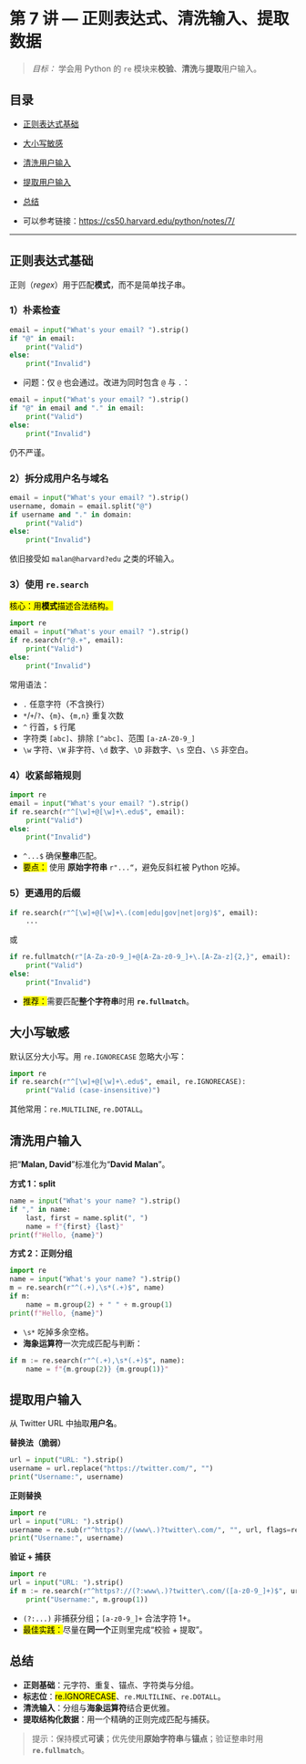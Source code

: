 # 第 7 讲 — 正则表达式、清洗输入、提取数据

> *目标：* 学会用 Python 的 `re` 模块来**校验**、**清洗**与**提取**用户输入。

## 目录
- [正则表达式基础](#正则表达式基础)
- [大小写敏感](#大小写敏感)
- [清洗用户输入](#清洗用户输入)
- [提取用户输入](#提取用户输入)
- [总结](#总结)

- 可以参考链接：https://cs50.harvard.edu/python/notes/7/
---

## 正则表达式基础

正则（*regex*）用于匹配**模式**，而不是简单找子串。

### 1）朴素检查
```py
email = input("What's your email? ").strip()
if "@" in email:
    print("Valid")
else:
    print("Invalid")
```
- 问题：仅 `@` 也会通过。改进为同时包含 `@` 与 `.`：
```py
email = input("What's your email? ").strip()
if "@" in email and "." in email:
    print("Valid")
else:
    print("Invalid")
```
仍不严谨。

### 2）拆分成用户名与域名
```py
email = input("What's your email? ").strip()
username, domain = email.split("@")
if username and "." in domain:
    print("Valid")
else:
    print("Invalid")
```
依旧接受如 `malan@harvard?edu` 之类的坏输入。

### 3）使用 `re.search`
<mark>核心：用**模式**描述合法结构。</mark>
```py
import re
email = input("What's your email? ").strip()
if re.search(r"@.+", email):
    print("Valid")
else:
    print("Invalid")
```
常用语法：

- `.` 任意字符（不含换行）  
- `*`/`+`/`?`、`{m}`、`{m,n}` 重复次数  
- `^` 行首，`$` 行尾  
- 字符类 `[abc]`、排除 `[^abc]`、范围 `[a-zA-Z0-9_]`  
- `\w` 字符、`\W` 非字符、`\d` 数字、`\D` 非数字、`\s` 空白、`\S` 非空白。

### 4）收紧邮箱规则
```py
import re
email = input("What's your email? ").strip()
if re.search(r"^[\w]+@[\w]+\.edu$", email):
    print("Valid")
else:
    print("Invalid")
```
- `^...$` 确保**整串**匹配。
- <mark>要点：</mark> 使用 **原始字符串** `r"...“`，避免反斜杠被 Python 吃掉。

### 5）更通用的后缀
```py
if re.search(r"^[\w]+@[\w]+\.(com|edu|gov|net|org)$", email):
    ...
```
或
```py
if re.fullmatch(r"[A-Za-z0-9_]+@[A-Za-z0-9_]+\.[A-Za-z]{2,}", email):
    print("Valid")
else:
    print("Invalid")
```
- <mark>推荐：</mark>需要匹配**整个字符串**时用 **`re.fullmatch`**。

## 大小写敏感

默认区分大小写。用 `re.IGNORECASE` 忽略大小写：
```py
import re
if re.search(r"^[\w]+@[\w]+\.edu$", email, re.IGNORECASE):
    print("Valid (case-insensitive)")
```
其他常用：`re.MULTILINE`, `re.DOTALL`。

## 清洗用户输入

把“**Malan, David**”标准化为“**David Malan**”。

**方式 1：split**
```py
name = input("What's your name? ").strip()
if "," in name:
    last, first = name.split(", ")
    name = f"{first} {last}"
print(f"Hello, {name}")
```

**方式 2：正则分组**
```py
import re
name = input("What's your name? ").strip()
m = re.search(r"^(.+),\s*(.+)$", name)
if m:
    name = m.group(2) + " " + m.group(1)
print(f"Hello, {name}")
```
- `\s*` 吃掉多余空格。
- **海象运算符**一次完成匹配与判断：
```py
if m := re.search(r"^(.+),\s*(.+)$", name):
    name = f"{m.group(2)} {m.group(1)}"
```

## 提取用户输入

从 Twitter URL 中抽取**用户名**。

**替换法（脆弱）**
```py
url = input("URL: ").strip()
username = url.replace("https://twitter.com/", "")
print("Username:", username)
```

**正则替换**
```py
import re
url = input("URL: ").strip()
username = re.sub(r"^https?://(www\.)?twitter\.com/", "", url, flags=re.IGNORECASE)
print("Username:", username)
```

**验证 + 捕获**
```py
import re
url = input("URL: ").strip()
if m := re.search(r"^https?://(?:www\.)?twitter\.com/([a-z0-9_]+)$", url, re.IGNORECASE):
    print("Username:", m.group(1))
```
- `(?:...)` 非捕获分组；`[a-z0-9_]+` 合法字符 1+。
- <mark>最佳实践：</mark>尽量在**同一个**正则里完成“校验 + 提取”。

## 总结

- **正则基础**：元字符、重复、锚点、字符类与分组。  
- **标志位**：<mark>re.IGNORECASE</mark>、`re.MULTILINE`、`re.DOTALL`。  
- **清洗输入**：分组与**海象运算符**结合更优雅。  
- **提取结构化数据**：用一个精确的正则完成匹配与捕获。

> 提示：保持模式**可读**；优先使用**原始字符串**与**锚点**；验证整串时用 **`re.fullmatch`**。
